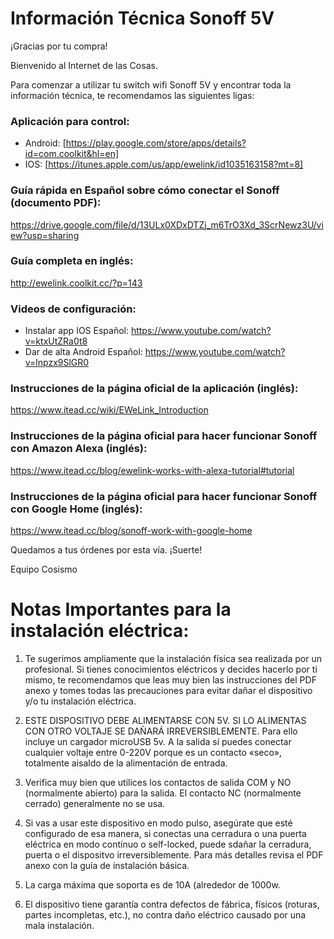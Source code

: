 # Información Técnica Sonoff 5V
¡Gracias por tu compra! 

Bienvenido al Internet de las Cosas.

Para comenzar a utilizar tu switch wifi Sonoff 5V y encontrar toda la información técnica, te recomendamos las siguientes ligas:

### Aplicación para control:
* Android: [https://play.google.com/store/apps/details?id=com.coolkit&hl=en]
* IOS: [https://itunes.apple.com/us/app/ewelink/id1035163158?mt=8]

### Guía rápida en Español sobre cómo conectar el Sonoff (documento PDF):
https://drive.google.com/file/d/13ULx0XDxDTZj_m6TrO3Xd_3ScrNewz3U/view?usp=sharing

### Guía completa en inglés:
http://ewelink.coolkit.cc/?p=143

### Videos de configuración: 
* Instalar app IOS Español: https://www.youtube.com/watch?v=ktxUtZRa0t8 
* Dar de alta Android Español: https://www.youtube.com/watch?v=lnpzx9SlGR0

### Instrucciones de la página oficial de la aplicación (inglés):
https://www.itead.cc/wiki/EWeLink_Introduction

### Instrucciones de la página oficial para hacer funcionar Sonoff con Amazon Alexa (inglés):
https://www.itead.cc/blog/ewelink-works-with-alexa-tutorial#tutorial

### Instrucciones de la página oficial para hacer funcionar Sonoff con Google Home (inglés): 
https://www.itead.cc/blog/sonoff-work-with-google-home

Quedamos a tus órdenes por esta vía.
¡Suerte! 

   Equipo Cosismo

# Notas Importantes para la instalación eléctrica:
  1. Te sugerimos ampliamente que la instalación física sea realizada por un profesional. Si tienes conocimientos eléctricos y decides hacerlo por ti mismo, te recomendamos que leas muy bien las instrucciones del PDF anexo y tomes todas las precauciones para evitar dañar el dispositivo y/o tu instalación eléctrica.

  2. ESTE DISPOSITIVO DEBE ALIMENTARSE CON 5V. SI LO ALIMENTAS CON OTRO VOLTAJE SE DAÑARÁ IRREVERSIBLEMENTE. Para ello incluye un cargador microUSB 5v. A la salida sí puedes conectar cualquier voltaje entre 0-220V porque es un contacto «seco», totalmente aisaldo de la alimentación de entrada.
  
3. Verifica muy bien que utilices los contactos de salida COM y NO (normalmente abierto) para la salida. El contacto NC (normalmente cerrado) generalmente no se usa. 
  
4. Si vas a usar este dispositivo en modo pulso, asegúrate que esté configurado de esa manera, si conectas una cerradura o una puerta eléctrica en modo contínuo o self-locked, puede sdañar la cerradura, puerta o el dispositvo irreversiblemente. Para más detalles revisa el PDF anexo con la guía de instalación básica.
  
5. La carga máxima que soporta es de 10A (alrededor de 1000w.
  
6. El dispositivo tiene garantía contra defectos de fábrica, físicos (roturas, partes incompletas, etc.), no contra daño eléctrico causado por una mala instalación.
